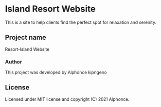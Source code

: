 # Island Resort Website
This is a site to help clients find the perfect spot for relaxation and serenity.
## Project name
Resort-Island Website
### Author
This project was developed by Alphonce kipngeno
## License
Licensed under MIT license and copyright (C) 2021 Alphonce.